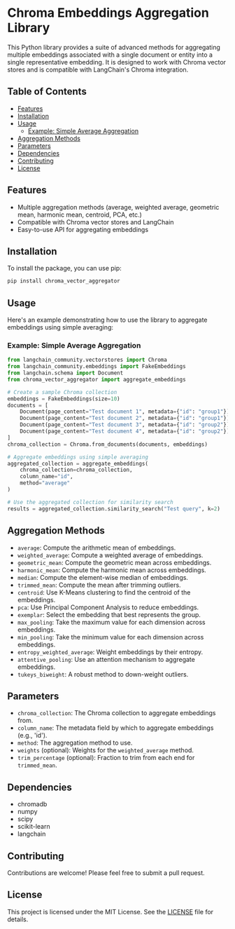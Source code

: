 # Chroma Embeddings Aggregation Library

This Python library provides a suite of advanced methods for aggregating multiple embeddings associated with a single document or entity into a single representative embedding. It is designed to work with Chroma vector stores and is compatible with LangChain's Chroma integration.

## Table of Contents

- [Features](#features)
- [Installation](#installation)
- [Usage](#usage)
  - [Example: Simple Average Aggregation](#example-simple-average-aggregation)
- [Aggregation Methods](#aggregation-methods)
- [Parameters](#parameters)
- [Dependencies](#dependencies)
- [Contributing](#contributing)
- [License](#license)

## Features

- Multiple aggregation methods (average, weighted average, geometric mean, harmonic mean, centroid, PCA, etc.)
- Compatible with Chroma vector stores and LangChain
- Easy-to-use API for aggregating embeddings

## Installation

To install the package, you can use pip:

```bash
pip install chroma_vector_aggregator
```

## Usage

Here's an example demonstrating how to use the library to aggregate embeddings using simple averaging:

### Example: Simple Average Aggregation

```python
from langchain_community.vectorstores import Chroma
from langchain_community.embeddings import FakeEmbeddings
from langchain.schema import Document
from chroma_vector_aggregator import aggregate_embeddings

# Create a sample Chroma collection
embeddings = FakeEmbeddings(size=10)
documents = [
    Document(page_content="Test document 1", metadata={"id": "group1"}),
    Document(page_content="Test document 2", metadata={"id": "group1"}),
    Document(page_content="Test document 3", metadata={"id": "group2"}),
    Document(page_content="Test document 4", metadata={"id": "group2"}),
]
chroma_collection = Chroma.from_documents(documents, embeddings)

# Aggregate embeddings using simple averaging
aggregated_collection = aggregate_embeddings(
    chroma_collection=chroma_collection,
    column_name="id",
    method="average"
)

# Use the aggregated collection for similarity search
results = aggregated_collection.similarity_search("Test query", k=2)
```

## Aggregation Methods

- `average`: Compute the arithmetic mean of embeddings.
- `weighted_average`: Compute a weighted average of embeddings.
- `geometric_mean`: Compute the geometric mean across embeddings.
- `harmonic_mean`: Compute the harmonic mean across embeddings.
- `median`: Compute the element-wise median of embeddings.
- `trimmed_mean`: Compute the mean after trimming outliers.
- `centroid`: Use K-Means clustering to find the centroid of the embeddings.
- `pca`: Use Principal Component Analysis to reduce embeddings.
- `exemplar`: Select the embedding that best represents the group.
- `max_pooling`: Take the maximum value for each dimension across embeddings.
- `min_pooling`: Take the minimum value for each dimension across embeddings.
- `entropy_weighted_average`: Weight embeddings by their entropy.
- `attentive_pooling`: Use an attention mechanism to aggregate embeddings.
- `tukeys_biweight`: A robust method to down-weight outliers.

## Parameters

- `chroma_collection`: The Chroma collection to aggregate embeddings from.
- `column_name`: The metadata field by which to aggregate embeddings (e.g., 'id').
- `method`: The aggregation method to use.
- `weights` (optional): Weights for the `weighted_average` method.
- `trim_percentage` (optional): Fraction to trim from each end for `trimmed_mean`.

## Dependencies

- chromadb
- numpy
- scipy
- scikit-learn
- langchain

## Contributing

Contributions are welcome! Please feel free to submit a pull request.

## License

This project is licensed under the MIT License. See the [LICENSE](LICENSE) file for details.